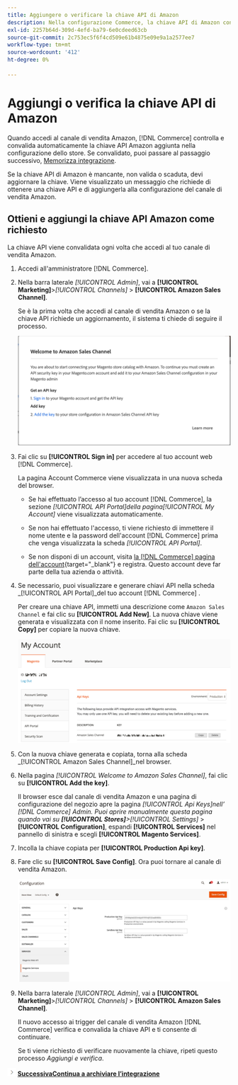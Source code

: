 ```yaml
---
title: Aggiungere o verificare la chiave API di Amazon
description: Nella configurazione Commerce, la chiave API di Amazon convalidata ti consente di integrare gli store con il tuo account Seller Amazon.
exl-id: 2257b64d-309d-4efd-ba79-6e0cdeed63cb
source-git-commit: 2c753ec5f6f4cd509e61b4875e09e9a1a2577ee7
workflow-type: tm+mt
source-wordcount: '412'
ht-degree: 0%

---
```


# Aggiungi o verifica la chiave API di Amazon

Quando accedi al canale di vendita Amazon, [!DNL Commerce] controlla e convalida automaticamente la chiave API Amazon aggiunta nella configurazione dello store. Se convalidato, puoi passare al passaggio successivo, [Memorizza integrazione](./store-integration.md).

Se la chiave API di Amazon è mancante, non valida o scaduta, devi aggiornare la chiave. Viene visualizzato un messaggio che richiede di ottenere una chiave API e di aggiungerla alla configurazione del canale di vendita Amazon.

## Ottieni e aggiungi la chiave API Amazon come richiesto

La chiave API viene convalidata ogni volta che accedi al tuo canale di vendita Amazon.

1. Accedi all&#39;amministratore [!DNL Commerce].

1. Nella barra laterale _[!UICONTROL Admin]_, vai a **[!UICONTROL Marketing]**>_[!UICONTROL Channels]_ > **[!UICONTROL Amazon Sales Channel]**.

   Se è la prima volta che accedi al canale di vendita Amazon o se la chiave API richiede un aggiornamento, il sistema ti chiede di seguire il processo.

   ![Ottieni e aggiungi il prompt chiave API di Amazon](assets/amazon-api-verification-prompt.png)

1. Fai clic su **[!UICONTROL Sign in]** per accedere al tuo account web [!DNL Commerce].

   La pagina Account Commerce viene visualizzata in una nuova scheda del browser.

   - Se hai effettuato l’accesso al tuo account [!DNL Commerce], la sezione _[!UICONTROL API Portal]_della pagina_[!UICONTROL My Account]_ viene visualizzata automaticamente.

   - Se non hai effettuato l&#39;accesso, ti viene richiesto di immettere il nome utente e la password dell&#39;account [!DNL Commerce] prima che venga visualizzata la scheda _[!UICONTROL API Portal]_.

   - Se non disponi di un account, visita [la  [!DNL Commerce] pagina dell&#39;account](https://account.magento.com/customer/account/login/){target=&quot;_blank&quot;} e registra. Questo account deve far parte della tua azienda o attività.

1. Se necessario, puoi visualizzare e generare chiavi API nella scheda _[!UICONTROL API Portal]_del tuo account [!DNL Commerce] .

   Per creare una chiave API, immetti una descrizione come `Amazon Sales Channel` e fai clic su **[!UICONTROL Add New]**. La nuova chiave viene generata e visualizzata con il nome inserito. Fai clic su **[!UICONTROL Copy]** per copiare la nuova chiave.

   ![Generare o copiare una chiave API](assets/amazon-add-api-key.png)

1. Con la nuova chiave generata e copiata, torna alla scheda _[!UICONTROL Amazon Sales Channel]_nel browser.

1. Nella pagina _[!UICONTROL Welcome to Amazon Sales Channel]_, fai clic su **[!UICONTROL Add the key]**.

   Il browser esce dal canale di vendita Amazon e una pagina di configurazione del negozio apre la pagina _[!UICONTROL Api Keys]_nell’ [!DNL Commerce] Admin. Puoi aprire manualmente questa pagina quando vai su **[!UICONTROL Stores]**>_[!UICONTROL Settings]_ > **[!UICONTROL Configuration]**, espandi **[!UICONTROL Services]** nel pannello di sinistra e scegli **[!UICONTROL Magento Services]**.

1. Incolla la chiave copiata per **[!UICONTROL Production Api key]**.

1. Fare clic su **[!UICONTROL Save Config]**. Ora puoi tornare al canale di vendita Amazon.

   ![Aggiunta della chiave API nella configurazione dell&#39;archivio](assets/config-magento-services-api-screen.png)

1. Nella barra laterale _[!UICONTROL Admin]_, vai a **[!UICONTROL Marketing]**>_[!UICONTROL Channels]_ > **[!UICONTROL Amazon Sales Channel]**.

   Il nuovo accesso ai trigger del canale di vendita Amazon [!DNL Commerce] verifica e convalida la chiave API e ti consente di continuare.

   Se ti viene richiesto di verificare nuovamente la chiave, ripeti questo processo _Aggiungi e verifica_.

![Icona ](assets/btn-next.png) [**SuccessivaContinua a archiviare l’integrazione**](./store-integration.md)
